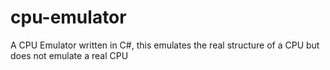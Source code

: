 # cpu-emulator
A CPU Emulator written in C#, this emulates the real structure of a CPU but does not emulate a real CPU
